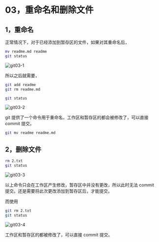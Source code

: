 # 03，重命名和删除文件

## 1，重命名

正常情况下，对于已经添加到暂存区的文件，如果对其重命名后，

``` bash
mv readme.md readme
git status
```
![git03-1](https://crane0.oss-cn-beijing.aliyuncs.com/blogMarkdown/gitgit03-1.png)

所以之后就需要，

``` bash
git add readme
git rm readme.md

git status
```
![git03-2](https://crane0.oss-cn-beijing.aliyuncs.com/blogMarkdown/gitgit03-2.png)

git 提供了一个命令用于重命名，工作区和暂存区的都会被修改了，可以直接 commit 提交。

``` bash
git mv readme readme.md
```

## 2，删除文件

``` bash
rm 2.txt
git status
```
![git03-3](https://crane0.oss-cn-beijing.aliyuncs.com/blogMarkdown/gitgit03-3.png)

以上命令只会在工作区产生修改，暂存区中并没有更改，所以此时无法 commit 提交。还是需要将此次更改添加到暂存区后，才能提交。

而使用
``` bash
git rm 2.txt
git status
```

![git03-4](https://crane0.oss-cn-beijing.aliyuncs.com/blogMarkdown/gitgit03-4.png)

工作区和暂存区的都被修改了，可以直接 commit 提交。